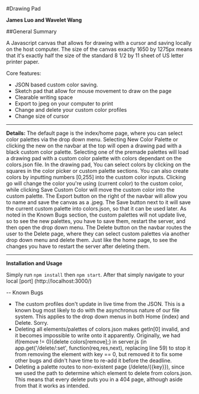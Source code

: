 #Drawing Pad

**James Luo and Wavelet Wang**

##General Summary

A Javascript canvas that allows for drawing with a cursor and saving locally on the host computer. The size of the canvas exactly 1650 by 1275px means that it's exactly half the size of the standard 8 1/2 by 11 sheet of US letter printer paper.

Core features:

 * JSON based custom color saving.
 * Sketch pad that allow for mouse movement to draw on the page
 * Clearable writing space
 * Export to jpeg on your computer to print
 * Change and delete your custom color profiles
 * Change size of cursor

---
**Details:**
The default page is the index/home page, where you can select color palettes via the drop down menu. Selecting New Color Palette or clicking the new on the navbar at the top will open a drawing pad with a black custom color palette. Selecting one of the premade palettes will load a drawing pad with a custom color palette with colors dependant on the colors.json file. In the drawing pad, You can select colors by clicking on the squares in the color picker or custom palette sections. You can also create colors by inputting numbers [0,255] into the custom color inputs. Clicking go will change the color you're using (current color) to the custom color, while clicking Save Custom Color will move the custom color into the custom palette. The Export button on the right of the navbar will allow you to name and save the canvas as a .jpeg. The Save button next to it will save the current custom palette into colors.json, so that it can be used later. As noted in the Known Bugs section, the custom palettes will not update live, so to see the new palettes, you have to save them, restart the server, and then open the drop down menu. The Delete button on the navbar routes the user to the Delete page, where they can select custom palettes via another drop down menu and delete them. Just like the home page, to see the changes you have to restart the server after deleting them. 

---
**Installation and Usage**

Simply run `npm install` then `npm start`. After that simply navigate to your local [port] (http://localhost:3000/)

--
Known Bugs

  *  The custom profiles don't update in live time from the JSON. This is a known bug most likely to do with the asynchronus nature of our file system. This applies to the drop down menus in both Home (index) and Delete. Sorry.
  *  Deleting all elements/palettes of colors.json makes getIn[0] invalid, and it becomes impossible to write onto it apparently. Originally, we had if(remove != 0){delete colors[remove];} in server.js (in  app.get('/delete/:set', function(req,res,next), replacing line 59) to stop it from removing the element with key == 0, but removed it to fix some other bugs and didn't have time to re-add it before the deadline.  
 *   Deleting a palette routes to non-existent page (/delete/{{key}}), since we used the path to determine which element to delete from colors.json. This means that every delete puts you in a 404 page, although aside from that it works as intended. 
